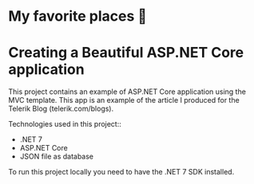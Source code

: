 # My favorite places 🌄

# Creating a Beautiful ASP.NET Core application

This project contains an example of ASP.NET Core application using the MVC template. 
This app is an example of the article I produced for the Telerik Blog (telerik.com/blogs).

Technologies used in this project::

- .NET 7
- ASP.NET Core
- JSON file as database

To run this project locally you need to have the .NET 7 SDK installed.

